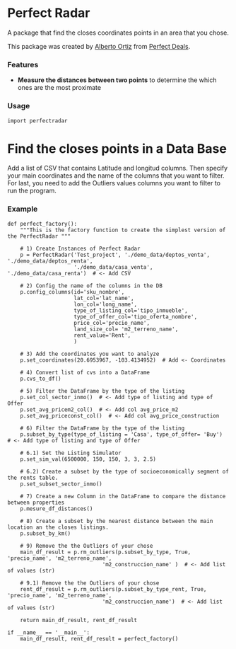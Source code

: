 # Perfect Radar

A package that find the closes coordinates points in an area that you chose.

This package was created by [Alberto Ortiz](https://www.linkedin.com/in/alberto-ortiz-06935784/) from [Perfect Deals](https://www.perfectdeals.com.mx/).

### Features
- **Measure the distances between two points** to determine the which ones are the most proximate

### Usage 

````
import perfectradar
````

# Find the closes points in a Data Base
Add a list of CSV that contains Latitude and longitud columns.
Then specify your main coordinates and the name of the columns that you want to filter.
For last, you need to add the Outliers values columns you want to filter to run the program.

### Example
````
def perfect_factory():
    """This is the factory function to create the simplest version of the PerfectRadar """

    # 1) Create Instances of Perfect Radar
    p = PerfectRadar('Test_project', './demo_data/deptos_venta', './demo_data/deptos_renta',
                     './demo_data/casa_venta', './demo_data/casa_renta')  # <- Add CSV

    # 2) Config the name of the columns in the DB
    p.config_columns(id='sku_nombre',
                     lat_col='lat_name',
                     lon_col='long_name',
                     type_of_listing_col='tipo_inmueble',
                     type_of_offer_col='tipo_oferta_nombre',
                     price_col='precio_name',
                     land_size_col= 'm2_terreno_name',
                     rent_value='Rent',
                     )

    # 3) Add the coordinates you want to analyze
    p.set_coordinates(20.6953967, -103.4134952)  # Add <- Coordinates

    # 4) Convert list of cvs into a DataFrame
    p.cvs_to_df()

    # 5) Filter the DataFrame by the type of the listing
    p.set_col_sector_inmo()  # <- Add type of listing and type of Offer
    p.set_avg_pricem2_col()  # <- Add col avg_price_m2
    p.set_avg_priceconst_col()  # <- Add col avg_price_construction

    # 6) Filter the DataFrame by the type of the listing
    p.subset_by_type(type_of_listing = 'Casa', type_of_offer= 'Buy')  # <- Add type of listing and type of Offer

    # 6.1) Set the Listing Simulator
    p.set_sim_val(6500000, 150, 150, 3, 3, 2.5)

    # 6.2) Create a subset by the type of socioeconomically segment of the rents table.
    p.set_subset_sector_inmo()

    # 7) Create a new Column in the DataFrame to compare the distance between properties
    p.mesure_df_distances()

    # 8) Create a subset by the nearest distance between the main location an the closes listings.
    p.subset_by_km()

    # 9) Remove the the Outliers of your chose
    main_df_result = p.rm_outliers(p.subset_by_type, True, 'precio_name', 'm2_terreno_name',
                              'm2_construccion_name' )  # <- Add list of values (str)

    # 9.1) Remove the the Outliers of your chose
    rent_df_result = p.rm_outliers(p.subset_by_type_rent, True, 'precio_name', 'm2_terreno_name',
                              'm2_construccion_name')  # <- Add list of values (str)

    return main_df_result, rent_df_result

if __name__ == '__main__':
    main_df_result, rent_df_result = perfect_factory()
````

